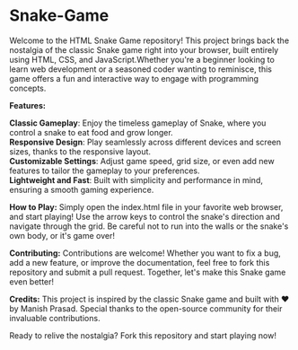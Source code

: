 # Snake-Game
Welcome to the HTML Snake Game repository! This project brings back the nostalgia of the classic Snake game right into your browser, built entirely using HTML, CSS, and JavaScript.Whether you're a beginner looking to learn web development or a seasoned coder wanting to reminisce, this game offers a fun and interactive way to engage with programming concepts.

**Features:**

**Classic Gameplay**: Enjoy the timeless gameplay of Snake, where you control a snake to eat food and grow longer.                         
**Responsive Design**: Play seamlessly across different devices and screen sizes, thanks to the responsive layout.                         
**Customizable Settings**: Adjust game speed, grid size, or even add new features to tailor the gameplay to your preferences.              
**Lightweight and Fast**: Built with simplicity and performance in mind, ensuring a smooth gaming experience.


**How to Play:**
Simply open the index.html file in your favorite web browser, and start playing! Use the arrow keys to control the snake's direction and navigate through the grid. Be careful not to run into the walls or the snake's own body, or it's game over!

**Contributing:**
Contributions are welcome! Whether you want to fix a bug, add a new feature, or improve the documentation, feel free to fork this repository and submit a pull request. Together, let's make this Snake game even better!

**Credits:**
This project is inspired by the classic Snake game and built with ❤️ by Manish Prasad. Special thanks to the open-source community for their invaluable contributions.

Ready to relive the nostalgia? Fork this repository and start playing now!
